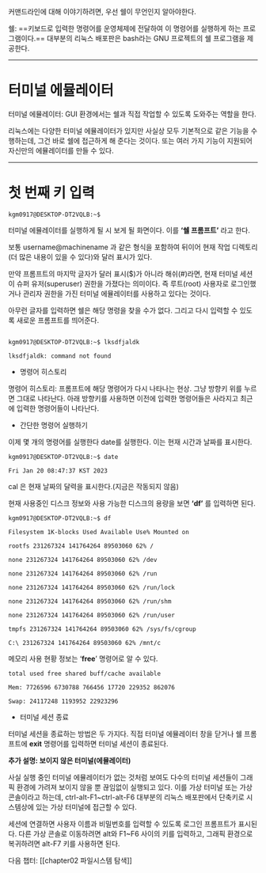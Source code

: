 



커맨드라인에 대해 이야기하려면, 우선 쉘이 무언인지 알아야한다.

쉘: ==키보드로 입력한 명령어를 운영체제에 전달하여 이 명령어를 실행하게 하는 프로그램이다.== 대부분의 리눅스 배포판은 bash라는 GNU 프로젝트의 쉘 프로그램을 제공한다.

---

# 터미널 에뮬레이터


터미널 에뮬레이터: GUI 환경에서는 쉘과 직접 작업할 수 있도록 도와주는 역할을 한다.

리눅스에는 다양한 터미널 에뮬레이터가 있지만 사실상 모두 기본적으로 같은 기능을 수행하는데, 그건 바로 쉘에 접근하게 해 준다는 것이다. 또는 여러 가지 기능이 지원되어 자신만의 에뮬레이터를 만들 수 있다.


---

# 첫 번째 키 입력


`kgm0917@DESKTOP-DT2VQLB:~$`

터미널 에뮬레이터를 실행하게 될 시 보게 될 화면이다. 이를 **‘쉘 프롬프트’** 라고 한다.

보통 username@machinename 과 같은 형식을 포함하여 뒤이어 현재 작업 디렉토리(더 많은 내용이 있을 수 있다)와 달러 표시가 있다.

만약 프롬프트의 마지막 글자가 달러 표시($)가 아니라 해쉬(#)라면, 현재 터미널 세션이 슈퍼 유저(superuser) 권한을 가졌다는 의미이다. 즉 루트(root) 사용자로 로그인했거나 관리자 권한을 가진 터미널 에뮬레이터를 사용하고 있다는 것이다.

아무런 글자를 입력하면 쉘은 해당 명령을 찾을 수가 없다. 그리고 다시 입력할 수 있도록 새로운 프롬프트를 띄어준다.

```

kgm0917@DESKTOP-DT2VQLB:~$ lksdfjaldk

lksdfjaldk: command not found
```


- 명령어 히스토리

명령어 히스토리: 프롬프트에 해당 명령어가 다시 나타나는 현상. 그냥 방향키 위를 누르면 그대로 나타난다. 아래 방향키를 사용하면 이전에 입력한 명령어들은 사라지고 최근에 입력한 명령어들이 나타난다.



- 간단한 명령어 실행하기

이제 몇 개의 명령어를 실행한다 date를 실행한다. 이는 현재 시간과 날짜를 표시한다.

``` shell
kgm0917@DESKTOP-DT2VQLB:~$ date

Fri Jan 20 08:47:37 KST 2023
```


cal 은 현재 날짜의 달력을 표시한다.(지금은 작동되지 않음)


현재 사용중인 디스크 정보와 사용 가능한 디스크의 용량을 보면 **‘df’** 를 입력하면 된다.


``` shell
kgm0917@DESKTOP-DT2VQLB:~$ df

Filesystem 1K-blocks Used Available Use% Mounted on

rootfs 231267324 141764264 89503060 62% /

none 231267324 141764264 89503060 62% /dev

none 231267324 141764264 89503060 62% /run

none 231267324 141764264 89503060 62% /run/lock

none 231267324 141764264 89503060 62% /run/shm

none 231267324 141764264 89503060 62% /run/user

tmpfs 231267324 141764264 89503060 62% /sys/fs/cgroup

C:\ 231267324 141764264 89503060 62% /mnt/c
```


메모리 사용 현황 정보는 ‘**free**’ 명령어로 알 수 있다.

``` shell
total used free shared buff/cache available

Mem: 7726596 6730788 766456 17720 229352 862076

Swap: 24117248 1193952 22923296
```


- 터미널 세션 종료


터미널 세션을 종료하는 방법은 두 가지다. 직접 터미널 에뮬레이터 창을 닫거나 쉘 프롬프트에 **exit** 명령어를 입력하면 터미널 세션이 종료된다.



**추가 설명: 보이지 않은 터미널(에뮬레이터)**

사실 실행 중인 터미널 에뮬레이터가 없는 것처럼 보여도 다수의 터미널 세션들이 그래픽 환경에 가려져 보이지 않을 뿐 끊임없이 실행되고 있다. 이를 가상 터미널 또는 가상 콘솔이라고 하는데, ctrl-alt-F1~ctrl-alt-F6 대부분의 리눅스 배포판에서 단축키로 시스템상에 있는 가상 터미널에 접근할 수 있다.

세션에 연결하면 사용자 이름과 비밀번호를 입력할 수 있도록 로그인 프롬프트가 표시된다. 다른 가상 콘솔로 이동하려면 alt와 F1~F6 사이의 키를 입력하고, 그래픽 환경으로 복귀하려면 alt-F7 키를 사용하면 된다.



다음 챕터: [[chapter02 파일시스템 탐색]]



